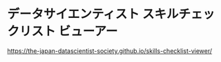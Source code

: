 # データサイエンティスト スキルチェックリスト ビューアー
https://the-japan-datascientist-society.github.io/skills-checklist-viewer/
